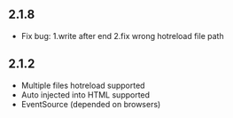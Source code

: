 ## 2.1.8
- Fix bug: 
  1.write after end
  2.fix wrong hotreload file path


## 2.1.2
- Multiple files hotreload supported
- Auto injected into HTML supported
- EventSource (depended on browsers)